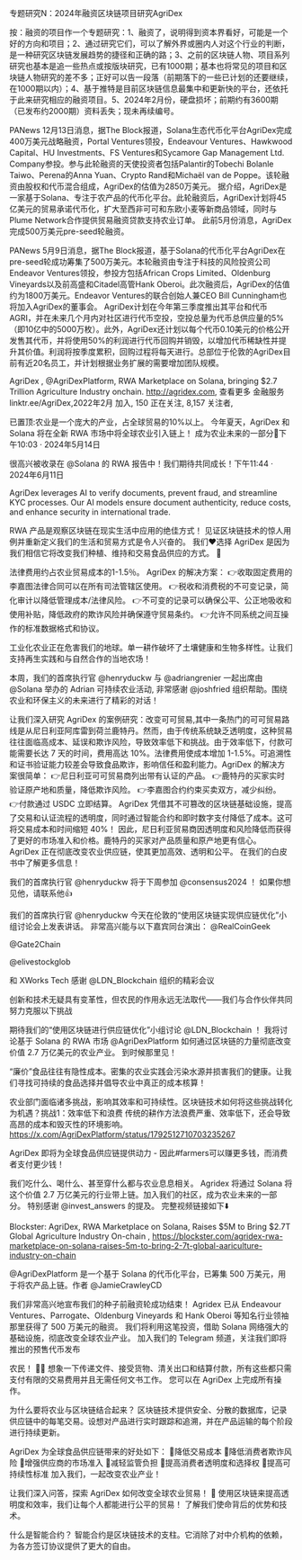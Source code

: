 专题研究N：2024年融资区块链项目研究AgriDex


按：融资的项目作一个专题研究：1、融资了，说明得到资本界看好，可能是一个好的方向和项目；2、通过研究它们，可以了解外界或圈内人对这个行业的判断，是一种研究区块链发展趋势的捷径和正确的路；3、之前的区块链人物、项目系列研究也基本是追一些热点或按版块研究，已有1000期；基本也将常见的项目和区块链人物研究的差不多；正好可以告一段落（前期落下的一些已计划的还要继续，在1000期以内）；4、基于推特是目前区块链信息最集中和更新快的平台，还依托于此来研究相应的融资项目。5、2024年2月份，硬盘损坏；前期约有3600期（已发布约2000期）资料丢失；现未再续编号。

PANews 12月13日消息，据The Block报道，Solana生态代币化平台AgriDex完成400万美元战略融资，Portal Ventures领投，Endeavour Ventures、Hawkwood Capital、HU Investments、FS Ventures和Sycamore Gap Management Ltd. Company参投。参与此轮融资的天使投资者包括Palantir的Tobechi Bolanle Taiwo、Perena的Anna Yuan、Crypto Rand和Michaël van de Poppe。该轮融资由股权和代币混合组成，AgriDex的估值为2850万美元。
据介绍，AgriDex是一家基于Solana、专注于农产品的代币化平台。此轮融资后，AgriDex计划将45亿美元的贸易承诺代币化，扩大至西非可可和东欧小麦等新商品领域，同时与Plume Network合作提供贸易融资贷款支持农业订单。
此前5月份消息，AgriDex完成500万美元pre-seed轮融资。

PANews 5月9日消息，据The Block报道，基于Solana的代币化平台AgriDex在pre-seed轮成功筹集了500万美元。本轮融资由专注于科技的风险投资公司Endeavor Ventures领投，参投方包括African Crops Limited、Oldenburg Vineyards以及前高盛和Citadel高管Hank Oberoi。此次融资后，AgriDex的估值约为1800万美元。Endeavor Ventures的联合创始人兼CEO Bill Cunningham也将加入AgriDex的董事会。
AgriDex计划在今年第三季度推出其平台和代币AGRI，并在未来几个月内对社区进行代币空投，空投总量为代币总供应量的5%（即10亿中的5000万枚）。此外，AgriDex还计划以每个代币0.10美元的价格公开发售其代币，并将使用50%的利润进行代币回购并销毁，以增加代币稀缺性并提升其价值。利润将按季度累积，回购过程将每天进行。总部位于伦敦的AgriDex目前有近20名员工，并计划根据业务扩展的需要增加团队规模。

AgriDex
,
@AgriDexPlatform,
RWA Marketplace on Solana, bringing $2.7 Trillion Agriculture Industry onchain. 
http://agridex.com,
查看更多
金融服务linktr.ee/AgriDex,2022年2月 加入,
150 正在关注,
8,157 关注者,


已置顶:农业是一个庞大的产业，占全球贸易的10%以上。
今年夏天，AgriDex 和 Solana 将在全新 RWA 市场中将全球农业引入链上！
成为农业未来的一部分🌾下午10:03 · 2024年5月14日

很高兴被收录在
@Solana
的 RWA 报告中！我们期待共同成长！下午11:44 · 2024年6月11日

AgriDex leverages AI to verify documents, prevent fraud, and streamline KYC processes. Our AI models ensure document authenticity, reduce costs, and enhance security in international trade.

RWA 产品是观察区块链在现实生活中应用的绝佳方式！
见证区块链技术的惊人用例并重新定义我们的生活和贸易方式是令人兴奋的。
我们❤️选择 AgriDex 是因为我们相信它将改变我们种植、维持和交易食品供应的方式。 🍇

法律费用约占农业贸易成本的1-1.5％。
AgriDex 的解决方案：
👉收取固定费用的李嘉图法律合同可以在所有司法管辖区使用。
👉税收和消费税的不可变记录，简化审计以降低管理成本/法律风险。
👉不可变的记录可以确保公平、公正地吸收和使用补贴，降低政府的欺诈风险并确保遵守贸易条约。
👉允许不同系统之间互操作的标准数据格式和协议。

工业化农业正在危害我们的地球。单一耕作破坏了土壤健康和生物多样性。让我们支持再生实践和与自然合作的当地农场！

本周，我们的首席执行官
@henryduckw
与
@adriangrenier
一起出席由
@Solana
举办的 Adrian 可持续农业活动,
非常感谢
@joshfried
组织帮助。围绕农业和环保主义的未来进行了精彩的对话！

让我们深入研究 AgriDex 的案例研究：改变可可贸易,其中一条热门的可可贸易路线是从尼日利亚阿库雷到荷兰鹿特丹。然而，由于传统系统缺乏透明度，这种贸易往往面临高成本、延误和欺诈风险，导致效率低下和挑战。由于效率低下，付款可能需要长达 7 天的时间，费用高达 10%。法律费用使成本增加 1-1.5%。可追溯性和证书验证能力较差会导致食品欺诈，影响信任和盈利能力。AgriDex 的解决方案很简单：
👉尼日利亚可可贸易商列出带有认证的产品。
👉鹿特丹的买家实时验证原产地和质量，降低欺诈风险。
👉李嘉图合约约束买卖双方，减少纠纷。
👉付款通过 USDC 立即结算。
AgriDex 凭借其不可篡改的区块链基础设施，提高了交易和认证流程的透明度，同时通过智能合约和即时数字支付降低了成本。这可将交易成本和时间缩短 40%！
因此，尼日利亚贸易商因透明度和风险降低而获得了更好的市场准入和价格。鹿特丹的买家对产品质量和原产地更有信心。
AgriDex 正在彻底改变农业供应链，使其更加高效、透明和公平。
在我们的白皮书中了解更多信息！

我们的首席执行官
@henryduckw
将于下周参加
@consensus2024
 ！
如果你想见他，请联系他👍

我们的首席执行官
@henryduckw
今天在伦敦的“使用区块链实现供应链优化”小组讨论会上发表讲话。
非常高兴能与以下嘉宾同台演出：
@RealCoinGeek
 
@Gate2Chain
 
@elivestockglob

和 XWorks Tech
感谢
@LDN_Blockchain
组织的精彩会议

创新和技术无疑具有变革性，但农民的作用永远无法取代——我们与合作伙伴共同努力克服以下挑战

期待我们的“使用区块链进行供应链优化”小组讨论
@LDN_Blockchain
 ！
我将讨论基于 Solana 的 RWA 市场
@AgriDexPlatform
如何通过区块链的力量彻底改变价值 2.7 万亿美元的农业产业。
到时候那里见！

“廉价”食品往往有隐性成本。密集的农业实践会污染水源并损害我们的健康。让我们寻找可持续的食品选择并倡导农业中真正的成本核算！ 

农业部门面临诸多挑战，影响其效率和可持续性。区块链技术如何将这些挑战转化为机遇？挑战1：效率低下和浪费
传统的耕作方法浪费严重、效率低下，还会导致高昂的成本和毁灭性的环境影响。
https://x.com/AgriDexPlatform/status/1792512710703235267

AgriDex 即将为全球食品供应链提供动力 - 因此#farmers可以赚更多钱，而消费者支付更少钱！

我们吃什么、喝什么、甚至穿什么都与农业息息相关。
Agridex 将通过 Solana 将这个价值 2.7 万亿美元的行业带上链。加入我们的社区，成为农业未来的一部分。
特别感谢
@invest_answers
的提及。
完整视频链接如下⬇️

Blockster: AgriDex, RWA Marketplace on Solana, Raises $5M to Bring $2.7T Global Agriculture Industry On-chain
,
https://blockster.com/agridex-rwa-marketplace-on-solana-raises-5m-to-bring-2-7t-global-aariculture-industry-on-chain

 
@AgriDexPlatform
是一个基于 Solana 的代币化平台，已筹集 500 万美元，用于将农产品上链。作者
@JamieCrawleyCD

我们非常高兴地宣布我们的种子前融资轮成功结束！
Agridex 已从 Endeavour Ventures、Parrogate、Oldenburg Vineyards 和 Hank Oberoi 等知名行业领袖那里获得了 500 万美元的融资。
我们将利用这笔投资，借助 Solana 网络强大的基础设施，彻底改变全球农业产业。
加入我们的 Telegram 频道，关注我们即将推出的预售代币发布

农民！ 🧑‍🌾
想象一下传递文件、接受货物、清关出口和结算付款，所有这些都只需支付有限的交易费用并且无需任何文书工作。
您可以在 AgriDex 上完成所有操作。 

为什么要将农业与区块链结合起来？
区块链技术提供安全、分散的数据库，记录供应链中的每笔交易。设想对产品进行实时跟踪和追溯，并在产品运输的每个阶段进行持续更新。

AgriDex 为全球食品供应链带来的好处如下：
🌾降低交易成本
🌾降低消费者欺诈风​​险
🌾增强供应商的市场准入
🌾减轻监管负担
🌾提高消费者透明度和选择权
🌾提高可持续性标准
加入我们，一起改变农业产业！

让我们深入问答，探索 AgriDex 如何改变全球农业贸易！ 🌾
使用区块链来提高透明度和效率，我们让每个人都能进行公平的贸易！
了解我们使命背后的优势和技术。 

什么是智能合约？
智能合约是区块链技术的支柱。它消除了对中介机构的依赖，为各方签订协议提供了更大的自由。

